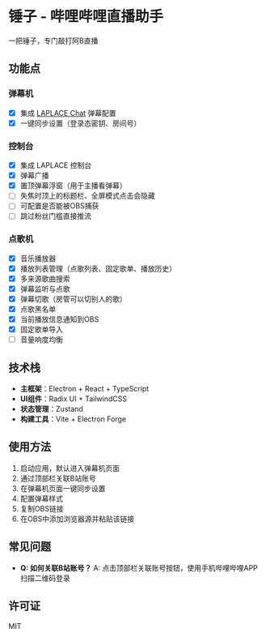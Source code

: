 # 锤子 - 哔哩哔哩直播助手

一把锤子，专门敲打阿B直播

## 功能点

### 弹幕机
- [x] 集成 [LAPLACE Chat](https://chat.laplace.live/) 弹幕配置
- [x] 一键同步设置（登录态密钥、房间号）

### 控制台
- [x] 集成 LAPLACE 控制台
- [x] 弹幕广播
- [x] 置顶弹幕浮窗（用于主播看弹幕）
- [ ] 失焦时顶上的标题栏、全屏模式点击会隐藏
- [ ] 可配置是否能被OBS捕获
- [ ] 跳过粉丝门槛直接推流

### 点歌机
- [x] 音乐播放器
- [x] 播放列表管理（点歌列表、固定歌单、播放历史）
- [x] 多来源歌曲搜索
- [x] 弹幕监听与点歌
- [x] 弹幕切歌（房管可以切别人的歌）
- [x] 点歌黑名单
- [x] 当前播放信息通知到OBS
- [x] 固定歌单导入
- [ ] 音量响度均衡

## 技术栈

- **主框架**：Electron + React + TypeScript
- **UI组件**：Radix UI + TailwindCSS
- **状态管理**：Zustand
- **构建工具**：Vite + Electron Forge

## 使用方法

1. 启动应用，默认进入弹幕机页面
2. 通过顶部栏关联B站账号
3. 在弹幕机页面一键同步设置
4. 配置弹幕样式
5. 复制OBS链接
6. 在OBS中添加浏览器源并粘贴该链接

## 常见问题

- **Q: 如何关联B站账号？**
  A: 点击顶部栏关联账号按钮，使用手机哔哩哔哩APP扫描二维码登录

## 许可证

MIT 